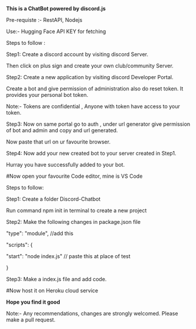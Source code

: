 ****This is a ChatBot powered by discord.js****

Pre-requiste :- RestAPI, Nodejs

Use:- Hugging Face API KEY for fetching

Steps to follow : 

Step1: Create a discord account by visiting discord Server.

Then click on plus sign and create your own club/community Server.

Step2: Create a new application by visiting discord Developer Portal.

Create a bot and give permission of administration also do reset token. It provides your personal bot token.

Note:- Tokens are confidential , Anyone with token have access to your token.

Step3: Now on same portal go to auth , under url generator give permission of bot and admin and copy and url generated.

Now paste that url on ur favourite browser.

Step4: Now add  your new created bot to your server created in Step1.

Hurray you have successfully added to your bot.

#Now  open your favourite Code editor, mine is VS Code

Steps to follow:

Step1: Create a folder Discord-Chatbot 

Run command npm init in terminal to create a new project

Step2: Make the following changes in package.json file

"type": "module", //add this

"scripts": {

"start": "node index.js" // paste this at place of test

}
        
Step3: Make a index.js file and add code.

#Now host it on Heroku cloud service

****Hope you find it good****

Note:- Any recommendations, changes are strongly welcomed. Please make a pull request.
